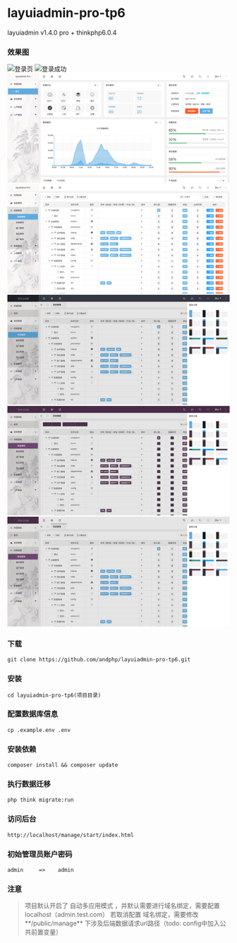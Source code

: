 # layuiadmin-pro-tp6
layuiadmin v1.4.0 pro + thinkphp6.0.4

### 效果图
![登录页](https://github.com/andphp/layuiadmin-pro-tp6/blob/master/public/static/images/readme1.png?raw=true)
![登录成功](https://github.com/andphp/layuiadmin-pro-tp6/blob/master/public/static/images/readme2.png?raw=true)
![欢迎页](https://github.com/andphp/layuiadmin-pro-tp6/blob/master/public/static/images/readme3.png?raw=true)
![菜单权限页](https://github.com/andphp/layuiadmin-pro-tp6/blob/master/public/static/images/readme4.png?raw=true)
![切换主题](https://github.com/andphp/layuiadmin-pro-tp6/blob/master/public/static/images/readme5.png?raw=true)
![切换主题](https://github.com/andphp/layuiadmin-pro-tp6/blob/master/public/static/images/readme6.png?raw=true)
![切换主题](https://github.com/andphp/layuiadmin-pro-tp6/blob/master/public/static/images/readme7.png?raw=true)
### 下载

```
git clone https://github.com/andphp/layuiadmin-pro-tp6.git
```

### 安装

```
cd layuiadmin-pro-tp6(项目目录)
```

### 配置数据库信息

```
cp .example.env .env
```

### 安装依赖
```
composer install && composer update
```
### 执行数据迁移

```
php think migrate:run
```

### 访问后台

```
http://localhost/manage/start/index.html
```

### 初始管理员账户密码

```
admin     =>    admin
```

### 注意

> 项目默认开启了 自动多应用模式 ，并默认需要进行域名绑定，需要配置 localhost（admin.test.com）
> 若取消配置 域名绑定，需要修改**/public/manage** 下涉及后端数据请求url路径（todo: config中加入公共前置变量）